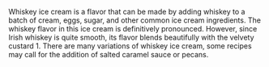 Whiskey ice cream is a flavor that can be made by adding whiskey to a batch of cream, eggs, sugar, and other common ice cream ingredients. The whiskey flavor in this ice cream is definitively pronounced. However, since Irish whiskey is quite smooth, its flavor blends beautifully with the velvety custard 1. There are many variations of whiskey ice cream, some recipes may call for the addition of salted caramel sauce or pecans.